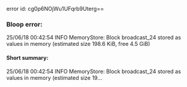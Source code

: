 error id: cg0p6NOjWu1UFqrb9Uterg==
### Bloop error:

25/06/18 00:42:54 INFO MemoryStore: Block broadcast_24 stored as values in memory (estimated size 198.6 KiB, free 4.5 GiB)
#### Short summary: 

25/06/18 00:42:54 INFO MemoryStore: Block broadcast_24 stored as values in memory (estimated size 19...